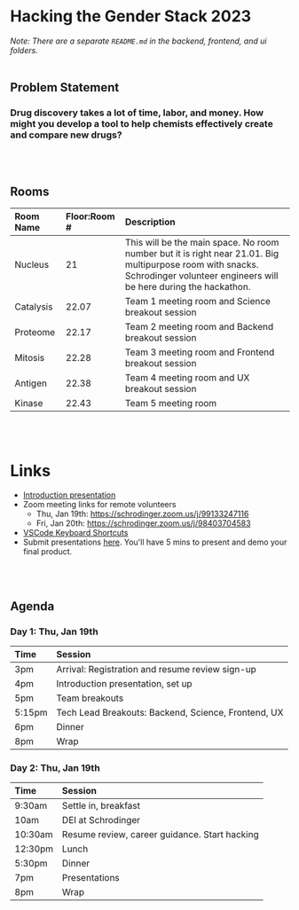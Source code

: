# Hacking the Gender Stack 2023

*Note: There are a separate `README.md` in the backend, frontend, and ui folders.*
<br><br>
## Problem Statement

### Drug discovery takes a lot of time, labor, and money. How might you develop a tool to help chemists effectively create and compare new drugs?


<br><br>

## Rooms

| Room Name  | Floor:Room # | Description |
| :------------- | :------------- | :------------- |
| Nucleus  | 21  | This will be the main space. No room number but it is right near 21.01. Big multipurpose room with snacks. Schrodinger volunteer engineers will be here during the hackathon. |
| Catalysis  | 22.07  | Team 1 meeting room and Science breakout session |
| Proteome  | 22.17  | Team 2 meeting room and Backend breakout session |
| Mitosis  | 22.28  | Team 3 meeting room and Frontend breakout session |
| Antigen  | 22.38  | Team 4 meeting room and UX breakout session |
| Kinase  | 22.43  | Team 5 meeting room |

<br><br>

# Links
* [Introduction presentation](https://docs.google.com/presentation/d/1NJKCubqzyhk3_z4pin8jTwTcp_4_Ip2ZHT367m8Nk5w/edit?usp=sharing)
* Zoom meeting links for remote volunteers
  * Thu, Jan 19th: https://schrodinger.zoom.us/j/99133247116
  * Fri, Jan 20th: https://schrodinger.zoom.us/j/98403704583
* [VSCode Keyboard Shortcuts](https://code.visualstudio.com/shortcuts/keyboard-shortcuts-windows.pdf)
* Submit presentations [here](https://forms.gle/U4BNpmxFKURKqAF16). You'll have 5 mins to present and demo your final product.

<br><br>
## Agenda

### Day 1: Thu, Jan 19th
| Time  | Session |
| :------------- | :------------- |
| 3pm  | Arrival: Registration and resume review sign-up |
| 4pm  | Introduction presentation, set up |
| 5pm  | Team breakouts |
| 5:15pm | Tech Lead Breakouts: Backend, Science, Frontend, UX |
| 6pm | Dinner |
| 8pm | Wrap |

### Day 2: Thu, Jan 19th
| Time  | Session |
| :------------- | :------------- |
| 9:30am  | Settle in, breakfast  |
| 10am  | DEI at Schrodinger |
| 10:30am  | Resume review, career guidance. Start hacking |
| 12:30pm  | Lunch |
| 5:30pm | Dinner |
| 7pm | Presentations |
| 8pm | Wrap |

<br><br>





